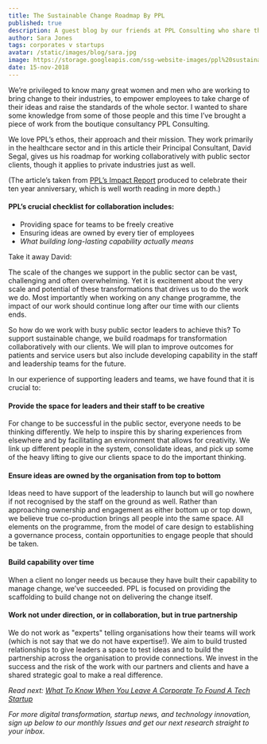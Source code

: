 ```yaml
---
title: The Sustainable Change Roadmap By PPL
published: true
description: A guest blog by our friends at PPL Consulting who share their roadmap for working with the public sector. Their ethical approach applies to any sector, so it's a must-read for anyone struggling to create a collaborative and meaningful change in their organisation.
author: Sara Jones
tags: corporates v startups
avatar: /static/images/blog/sara.jpg
image: https://storage.googleapis.com/ssg-website-images/ppl%20sustainable%20roadmap/ppl%20change%20roadmap%20header.jpg
date: 15-nov-2018
---
```


We’re privileged to know many great women and men who are working to bring change to their industries, to empower employees to take charge of their ideas and raise the standards of the whole sector. I wanted to share some knowledge from some of those people and this time I’ve brought a piece of work from the boutique consultancy PPL Consulting.

We love PPL’s ethos, their approach and their mission. They work primarily in the healthcare sector and in this article their Principal Consultant, David Segal, gives us his roadmap for working collaboratively with public sector clients, though it applies to private industries just as well.

(The article’s taken from [PPL’s Impact Report](http://pplconsulting.co.uk/news/2018/10/26/ppl-impact-report-launch?utm_source=solid%20state%20group&utm_medium=referral) produced to celebrate their ten year anniversary, which is well worth reading in more depth.)

#### PPL’s crucial checklist for collaboration includes:

- Providing space for teams to be freely creative
- Ensuring ideas are owned by every tier of employees
- *What building long-lasting capability actually means*

Take it away David:

The scale of the changes we support in the public sector can be vast, challenging and often overwhelming. Yet it is excitement about the very scale and potential of these transformations that drives us to do the work we do. Most importantly when working on any change programme, the impact of our work should continue long after our time with our clients ends. 

So how do we work with busy public sector leaders to achieve this? To support sustainable change, we build roadmaps for transformation collaboratively with our clients. We will plan to improve outcomes for patients and service users but also include developing capability in the staff and leadership teams for the future. 

In our experience of supporting leaders and teams, we have found that it is crucial to:

#### Provide the space for leaders and their staff to be creative

For change to be successful in the public sector, everyone needs to be thinking differently. We help to inspire this by sharing experiences from elsewhere and by facilitating an environment that allows for creativity. We link up different people in the system, consolidate ideas, and pick up some of the heavy lifting to give our clients space to do the important thinking. 

#### Ensure ideas are owned by the organisation from top to bottom

Ideas need to have support of the leadership to launch but will go nowhere if not recognised by the staff on the ground as well. Rather than approaching ownership and engagement as either bottom up or top down, we believe true co-production brings all people into the same space. All elements on the programme, from the model of care design to establishing a governance process, contain opportunities to engage people that should be taken.

#### Build capability over time

When a client no longer needs us because they have built their capability to manage change, we’ve succeeded. PPL is focused on providing the scaffolding to build change not on delivering the change itself.

#### Work not under direction, or in collaboration, but in true partnership

We do not work as "experts" telling organisations how their teams will work (which is not say that we do not have expertise!). We aim to build trusted relationships to give leaders a space to test ideas and to build the partnership across the organisation to provide connections. We invest in the success and the risk of the work with our partners and clients and have a shared strategic goal to make a real difference.

*Read next: [What To Know When You Leave A Corporate To Found A Tech Startup](https://www.solidstategroup.com/2018/11/03/2018/How-I-Did-It---What-To-Know-When-You-Leave-A-Corporate-To-Found-A-Tech-Startup/)*

*For more digital transformation, startup news, and technology innovation, sign up below to our monthly Issues and get our next research straight to your inbox.*